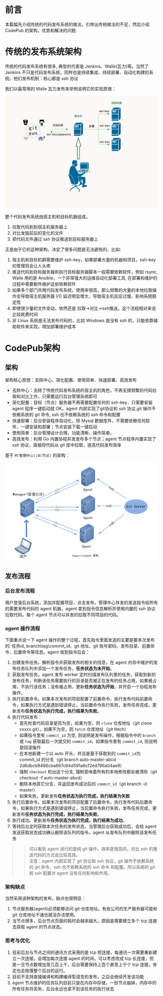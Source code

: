 # 前言
本篇幅先介绍传统的代码发布系统的做法，引申出传统做法的不足，然后介绍 CodePub 的架构，优势和解决的问题.

# 传统的发布系统架构
传统的代码发布系统有很多, 典型的代表是 Jenkins、Walle(瓦力)等。当然了 Jenkins 不只是代码发布系统，同样也是持续集成、持续部署、自动化构建的系统。他们发布机制：核心都是 ssh 协议  

我们以最常用的 Walle 瓦力发布来举例说明它的实现原理：

![瓦力](./images/walle-flow-relation.jpg)

整个代码发布系统由宿主机和目标机器组成。

1. 拉取代码到到宿主机服务器上
2. 对比发版前后的变化的文件
3. 把代码文件通过 ssh 协议推送到目标服务器上

正是由于它的这种架构，决定了很多问题是无法避免的，比如:  
1. 宿主机和目标机群需要维护 ssh-key，如果部署大量的机器和项目，ssh-key 的管理将会让人头疼
2. 推送代码到目标服务器和执行目标服务器脚本一般需要依赖软件，例如 rsync, Walle 用的是 Ansible，一个非常强大的运维自动化部署工具, 在部署和维护的过程中需要额外维护这些依赖软件
3. 如果多个部门共用代码发布系统，使用率很高，那么频繁的大量的本地拉取操作会导致宿主机服务器 I/O 延迟明显增大，导致宿主机反应过慢，影响系统稳定性
4. 即使很少量的文件变动，依然还是 拉取->对比->ssh推送，这个流程相对来说比较耗费时间
5. 非 Linux 系统是无法发布代码的，比如 Windows 是没有 ssh 的，只能依靠辅助软件来实现，增加部署维护成本

# CodePub架构

## 架构
架构核心思想：去除中心、简化配置、使用简单、快速部署、高效发布

- 去除中心：去除了传统代码发布系统的宿主机的角色，不再支撑频繁的代码拉取和对比工作，只需要运行后台管理系统即可
- 简化配置：目标（节点）服务器不再需要配置任何的 ssh-key，只需要安装 agent 程序一键启动就 OK。agent 内部实现了git协议和 ssh 协议,git 操作不依赖系统的 git 命令, ssh 也不依赖系统的 ssh 命令和配置
- 快速部署：后台安装程序自动化，除 Mysql 数据库外，不需要依赖任何软件，一键安装和部署；节点安装下载一键启动
- 使用简单：后台管理设计合理，功能清晰，操作简单。
- 高效发布：利用 Go 内置协程并发发布多个节点；agent 节点程序内置实现了 ssh 协议，直接将代码从 git 库中拉取，提高代码发布效率

基于 `M(管理中心)/A(节点)` 的架构：

![codepub](./images/codepub.png)

## 发布流程

### 后台发布流程
用户登录后台系统，添加并配置项目，点击发布，管理中心并发的发送指令给所有的需要发布代码的 agent 机器，agent 拿到指令信息解析并使用内置的 ssh 协议拉取代码。每个 agent 节点可以并发的拉取不同项目的代码。  

### agent 操作流程
下面重点说一下 agent 操作的整个过程，首先指令里面发送的主要是要本次发布的: 任务id, branch\tag\commit_id、git 地址、git 账号密码、发布目录、前置命令、后置命令等信息。agent 收到指令后会：  

1. 创建发布任务。解析指令并获取发布的相关的信息，在 agent 内存中维护的发布任务队列中添加一个发布任务，**任务状态为未开始**。
2. 获取发布任务。agent 发布 worker 定时扫描发布队列里的任务，获取到新的发布任务，判断该任务需要执行的目录是否被正在发布的任务占用，如果被占用，不执行该任务；没有被占用，更新**任务状态为开始**，并开启一个协程发布操作。
3. 执行前置命令。如果本次发布的项目配置了前置命令，执行发布代码前置命令，如果执行方式是遇到错误停止，当前置命令执行失败，发布任务完成，更新发布**任务状态为执行完成，执行结果为失败**。
4. 执行代码发布：
    - 首先检查代码目录是否为空，如果为空，则 `clone` 仓库地址（git clone xxxxx.git）。如果不为空，则 `fetch` 仓库地址（git fetch）
    - 如果指令里有 `commit_id` 为空, 则说明是发布操作，根据指令中的 `branch` 或 `tag` 获取最后一次提交的 `commit_id`，如果指令里有 `commit_id`, 则说明是回滚操作
    - 在本地新建一个以 auto 开头，并且是基于获取到的 `commit_id`为 commit_id 的分支（git branch auto-master-abcd 2d6dbcb9466cba667c64d591a6cf2ed796a04ae9）
    - 强制 `checkout` 检出这个分支, 强制意味着所有的本地修改都会被清除（git checkout -f auto-master-abcd）
    - 删除本地其它分支，并返回发布成功后的 `commit_id`（git branch -d master）
    - 如果失败，更新发布**任务状态为执行完成，执行结果为失败**
5. 执行后置命令。如果本次发布的项目配置了后置命令，执行发布代码后置命令，如果执行方式是遇到错误停止，当后置命令执行失败，发布任务完成，更新发布**任务状态为执行完成，执行结果为失败**。
6. 执行成功。更新发布**任务状态为执行完成，执行结果为成功**。
7. 等待后台定时获取本次任务的发布状态，当管理后台获取成功后，会给 agent 发送获取状态成功确认删除该队列的指令。agent 从发布队列中删除该发布任务

>> 可以看到 agent 进行的是纯 git 操作，效率是很高的，对比 ssh 的推送代码的方式会比较高效。  
注意：agent 内部实现了 git 协议和 ssh 协议，git 操作不依赖系统的 git 命令，ssh 也不依赖系统的 ssh 命令 和配置。所以系统的 git 和 ssh 配置对 agent 没有任何影响和作用。

### 架构缺点
当然采用该种架构的发布，缺点也很明显：
1. 节点服务器(agent)必须能够访问 git 仓库地址。有些公司的生产服务器可能和 git 仓库地址不通也就没办法使用。
2. 当节点增多，后台节点页面的耗时会越来越大。原因是需要建立多个 tcp 连接去获取 agent 的节点状态。


### 思考与优化

1. 目前后台与节点之间的通讯方式采用的是 tcp 短连接，每通讯一次需要重新建立一次连接，会增加每次连接 agent 的时间。可以考虑改成 tcp 长连接，但是一旦节点数增加至几百上千，后台需要保持上百个甚至上千个 tcp 连接，肯定也会拖慢整个后台的运行。
2. 目前不支持直接编译和构建编译型语言的发布，之后会继续开发该功能
3. agent 节点维护的任务队列目前只是在内存中存储，一但节点崩掉，内存中的所有任务将丢失，后台永远也拿不到该任务的执行状态
